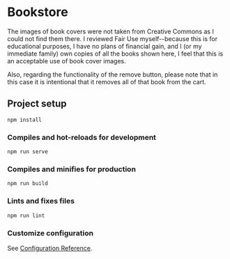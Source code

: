 # Bookstore

The images of book covers  were not taken from Creative Commons as I could not find them there. I reviewed Fair Use myself--because this is for educational purposes, I have no plans of financial gain, and I (or my immediate family) own copies of all the books shown here, I feel that this is an acceptable use of book cover images.

Also, regarding the functionality of the remove button, please note that in this case it is intentional that it removes all of that book from the cart.

## Project setup
```
npm install
```

### Compiles and hot-reloads for development
```
npm run serve
```

### Compiles and minifies for production
```
npm run build
```

### Lints and fixes files
```
npm run lint
```

### Customize configuration
See [Configuration Reference](https://cli.vuejs.org/config/).

